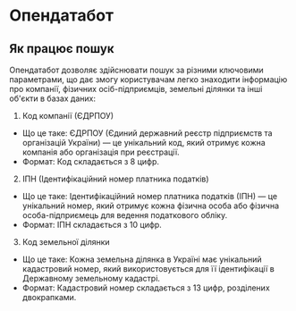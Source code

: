 # Опендатабот

## Як працює пошук

Опендатабот дозволяє здійснювати пошук за різними ключовими параметрами, що дає змогу користувачам легко знаходити інформацію про компанії, фізичних осіб-підприємців, земельні ділянки та інші об'єкти в базах даних:

1. Код компанії (ЄДРПОУ)

- Що це таке: ЄДРПОУ (Єдиний державний реєстр підприємств та організацій України) — це унікальний код, який отримує кожна компанія або організація при реєстрації.
- Формат: Код складається з 8 цифр.

2. ІПН (Ідентифікаційний номер платника податків)

- Що це таке: Ідентифікаційний номер платника податків (ІПН) — це унікальний номер, який отримує кожна фізична особа або фізична особа-підприємець для ведення податкового обліку.
- Формат: ІПН складається з 10 цифр.

3. Код земельної ділянки

- Що це таке: Кожна земельна ділянка в Україні має унікальний кадастровий номер, який використовується для її ідентифікації в Державному земельному кадастрі.
- Формат: Кадастровий номер складається з 13 цифр, розділених двокрапками.
